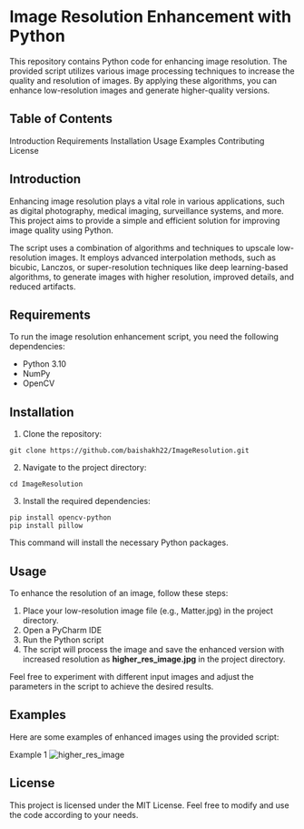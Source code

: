 # Image Resolution Enhancement with Python

This repository contains Python code for enhancing image resolution. The provided script utilizes various image processing techniques to increase the quality and resolution of images. By applying these algorithms, you can enhance low-resolution images and generate higher-quality versions.

## Table of Contents
Introduction
Requirements
Installation
Usage
Examples
Contributing
License

## Introduction
Enhancing image resolution plays a vital role in various applications, such as digital photography, medical imaging, surveillance systems, and more. This project aims to provide a simple and efficient solution for improving image quality using Python.

The script uses a combination of algorithms and techniques to upscale low-resolution images. It employs advanced interpolation methods, such as bicubic, Lanczos, or super-resolution techniques like deep learning-based algorithms, to generate images with higher resolution, improved details, and reduced artifacts.

## Requirements
To run the image resolution enhancement script, you need the following dependencies:

* Python 3.10
* NumPy
* OpenCV



## Installation

1. Clone the repository:
```
git clone https://github.com/baishakh22/ImageResolution.git
```

2. Navigate to the project directory:

```
cd ImageResolution
```

3. Install the required dependencies:

```
pip install opencv-python
pip install pillow
```
This command will install the necessary Python packages.


## Usage
To enhance the resolution of an image, follow these steps:

1. Place your low-resolution image file (e.g., Matter.jpg) in the project directory.
2. Open a PyCharm IDE
3. Run the Python script
4. The script will process the image and save the enhanced version with increased resolution as **higher_res_image.jpg** in the project directory.

Feel free to experiment with different input images and adjust the parameters in the script to achieve the desired results.

## Examples
Here are some examples of enhanced images using the provided script:

Example 1
![higher_res_image](https://github.com/baishakh22/PhotoReslution/assets/93491482/9a1a401d-b27c-43f7-b656-d6fe9b26f71f)

## License
This project is licensed under the MIT License. Feel free to modify and use the code according to your needs.

